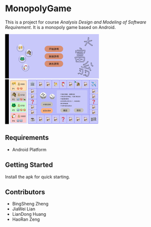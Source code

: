 # MonopolyGame
This is a project for course *Analysis Design and Modeling of Software Requirement*. It is a monopoly game based on Android.

<img src="./images/img1.jpg" alt="img1" style="zoom: 30%;" />

<img src="./images/img2.jpg" alt="img2" style="zoom: 30%;" />

## Requirements

- Android Platform
## Getting Started
Install the apk for quick starting.
## Contributors
- BingSheng Zheng
- JiaWei Lian
- LianDong Huang
- HaoRan Zeng